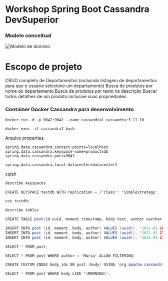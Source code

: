 # Workshop Spring Boot Cassandra DevSuperior

### Modelo conceitual

![Modelo de domínio ](https://i.postimg.cc/xdD4f5vv/DSProduct.png)

# Escopo de projeto
CRUD completo de Departamentos (incluindo listagem de departamentos para que o usuário selecione um departamento)
Busca de produtos por nome do departamento
Busca de produtos por texto na descrição
Buscar todos detalhes de um produto inclusive suas propriedades.


### Container Docker Cassandra para desenvolvimento

```
docker run -d -p 9042:9042 --name cassandra1 cassandra:3.11.10
```

```
docker exec -it cassandra1 bash
```
Arquivo properties
```
spring.data.cassandra.contact-points=localhost
spring.data.cassandra.keyspace-name=productsdb
spring.data.cassandra.port=9042

spring.data.cassandra.local-datacenter=datacenter1
```

cqlsh

```java
describe keyspaces

CREATE KEYSPACE testdb WITH replication = {'class': 'SimpleStrategy', 'replication_factor' : 1};

use testdb;

describe tables

CREATE TABLE post(id uuid, moment timestamp, body text, author varchar, PRIMARY KEY (id));

INSERT INTO post (id, moment, body, author) VALUES (uuid(), '2021-02-26T10:00:00Z', 'Bom dia!', 'Bob');
INSERT INTO post (id, moment, body, author) VALUES (uuid(), '2021-02-27T10:00:00Z', 'Partiu viagem', 'Maria');
INSERT INTO post (id, moment, body, author) VALUES (uuid(), '2021-02-27T10:00:00Z', 'Que dia bonito!', 'Maria');

SELECT * FROM post;

SELECT * FROM post WHERE author = 'Maria' ALLOW FILTERING;

CREATE CUSTOM INDEX body_idx ON post (body) USING 'org.apache.cassandra.index.sasi.SASIIndex' WITH OPTIONS = {'mode': 'CONTAINS', 'analyzer_class': 'org.apache.cassandra.index.sasi.analyzer.NonTokenizingAnalyzer','case_sensitive': 'false'};

SELECT * FROM post WHERE body LIKE '%MORNING%';
```
